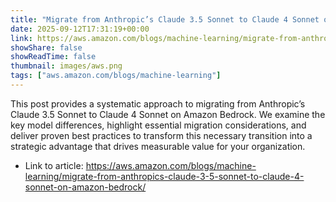 ```yaml
---
title: "Migrate from Anthropic’s Claude 3.5 Sonnet to Claude 4 Sonnet on Amazon Bedrock"
date: 2025-09-12T17:31:19+00:00
link: https://aws.amazon.com/blogs/machine-learning/migrate-from-anthropics-claude-3-5-sonnet-to-claude-4-sonnet-on-amazon-bedrock/
showShare: false
showReadTime: false
thumbnail: images/aws.png
tags: ["aws.amazon.com/blogs/machine-learning"]
---
```

This post provides a systematic approach to migrating from Anthropic’s Claude 3.5 Sonnet to Claude 4 Sonnet on Amazon Bedrock. We examine the key model differences, highlight essential migration considerations, and deliver proven best practices to transform this necessary transition into a strategic advantage that drives measurable value for your organization.

- Link to article: https://aws.amazon.com/blogs/machine-learning/migrate-from-anthropics-claude-3-5-sonnet-to-claude-4-sonnet-on-amazon-bedrock/